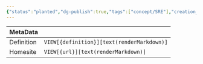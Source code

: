 ```yaml
---
{"status":"planted","dg-publish":true,"tags":["concept/SRE"],"creation_date":"2024-05-06 07:52","definition":"Audio Stream Input/Output (ASIO) is a computer sound card driver protocol for digital audio specified by Steinberg, providing a low-latency and high fidelity interface between a software application and a computer's sound card.","ms-learn-url":"undefined","url":"https://en.wikipedia.org/wiki/Audio_Stream_Input/Output","aliases":["ASIO"],"permalink":"/concepts/audio-stream-input-output/","dgPassFrontmatter":true}
---
```



| MetaData   |                                              |
| ---------- | -------------------------------------------- |
| Definition | `VIEW[{definition}][text(renderMarkdown)]`   |
| Homesite   | `VIEW[{url}][text(renderMarkdown)]`          |
